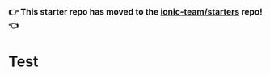 ### :point_right: This starter repo has moved to the [ionic-team/starters](https://github.com/ionic-team/starters/tree/master/ionic-angular/official/blank) repo! :point_left:
# Test
